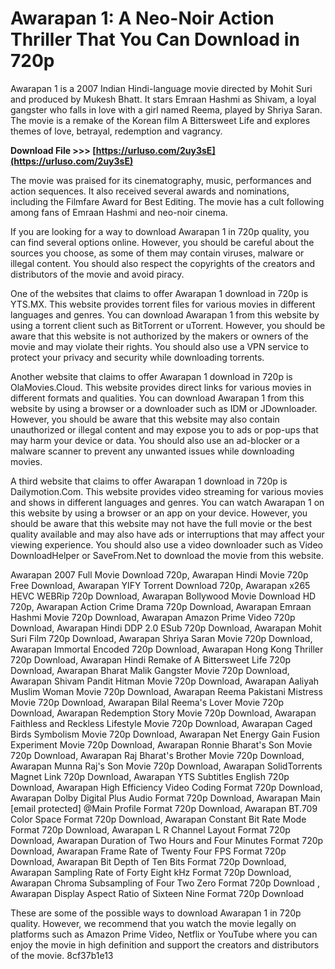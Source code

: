 # Awarapan 1: A Neo-Noir Action Thriller That You Can Download in 720p
 
Awarapan 1 is a 2007 Indian Hindi-language movie directed by Mohit Suri and produced by Mukesh Bhatt. It stars Emraan Hashmi as Shivam, a loyal gangster who falls in love with a girl named Reema, played by Shriya Saran. The movie is a remake of the Korean film A Bittersweet Life and explores themes of love, betrayal, redemption and vagrancy.
 
**Download File >>> [https://urluso.com/2uy3sE](https://urluso.com/2uy3sE)**


 
The movie was praised for its cinematography, music, performances and action sequences. It also received several awards and nominations, including the Filmfare Award for Best Editing. The movie has a cult following among fans of Emraan Hashmi and neo-noir cinema.
 
If you are looking for a way to download Awarapan 1 in 720p quality, you can find several options online. However, you should be careful about the sources you choose, as some of them may contain viruses, malware or illegal content. You should also respect the copyrights of the creators and distributors of the movie and avoid piracy.
 
One of the websites that claims to offer Awarapan 1 download in 720p is YTS.MX. This website provides torrent files for various movies in different languages and genres. You can download Awarapan 1 from this website by using a torrent client such as BitTorrent or uTorrent. However, you should be aware that this website is not authorized by the makers or owners of the movie and may violate their rights. You should also use a VPN service to protect your privacy and security while downloading torrents.
 
Another website that claims to offer Awarapan 1 download in 720p is OlaMovies.Cloud. This website provides direct links for various movies in different formats and qualities. You can download Awarapan 1 from this website by using a browser or a downloader such as IDM or JDownloader. However, you should be aware that this website may also contain unauthorized or illegal content and may expose you to ads or pop-ups that may harm your device or data. You should also use an ad-blocker or a malware scanner to prevent any unwanted issues while downloading movies.
 
A third website that claims to offer Awarapan 1 download in 720p is Dailymotion.Com. This website provides video streaming for various movies and shows in different languages and genres. You can watch Awarapan 1 on this website by using a browser or an app on your device. However, you should be aware that this website may not have the full movie or the best quality available and may also have ads or interruptions that may affect your viewing experience. You should also use a video downloader such as Video DownloadHelper or SaveFrom.Net to download the movie from this website.
 
Awarapan 2007 Full Movie Download 720p,  Awarapan Hindi Movie 720p Free Download,  Awarapan YIFY Torrent Download 720p,  Awarapan x265 HEVC WEBRip 720p Download,  Awarapan Bollywood Movie Download HD 720p,  Awarapan Action Crime Drama 720p Download,  Awarapan Emraan Hashmi Movie 720p Download,  Awarapan Amazon Prime Video 720p Download,  Awarapan Hindi DDP 2.0 ESub 720p Download,  Awarapan Mohit Suri Film 720p Download,  Awarapan Shriya Saran Movie 720p Download,  Awarapan Immortal Encoded 720p Download,  Awarapan Hong Kong Thriller 720p Download,  Awarapan Hindi Remake of A Bittersweet Life 720p Download,  Awarapan Bharat Malik Gangster Movie 720p Download,  Awarapan Shivam Pandit Hitman Movie 720p Download,  Awarapan Aaliyah Muslim Woman Movie 720p Download,  Awarapan Reema Pakistani Mistress Movie 720p Download,  Awarapan Bilal Reema's Lover Movie 720p Download,  Awarapan Redemption Story Movie 720p Download,  Awarapan Faithless and Reckless Lifestyle Movie 720p Download,  Awarapan Caged Birds Symbolism Movie 720p Download,  Awarapan Net Energy Gain Fusion Experiment Movie 720p Download,  Awarapan Ronnie Bharat's Son Movie 720p Download,  Awarapan Raj Bharat's Brother Movie 720p Download,  Awarapan Munna Raj's Son Movie 720p Download,  Awarapan SolidTorrents Magnet Link 720p Download,  Awarapan YTS Subtitles English 720p Download,  Awarapan High Efficiency Video Coding Format 720p Download,  Awarapan Dolby Digital Plus Audio Format 720p Download,  Awarapan Main [email protected] @Main Profile Format 720p Download,  Awarapan BT.709 Color Space Format 720p Download,  Awarapan Constant Bit Rate Mode Format 720p Download,  Awarapan L R Channel Layout Format 720p Download,  Awarapan Duration of Two Hours and Four Minutes Format 720p Download,  Awarapan Frame Rate of Twenty Four FPS Format 720p Download,  Awarapan Bit Depth of Ten Bits Format 720p Download,  Awarapan Sampling Rate of Forty Eight kHz Format 720p Download,  Awarapan Chroma Subsampling of Four Two Zero Format 720p Download ,  Awarapan Display Aspect Ratio of Sixteen Nine Format 720p Download
 
These are some of the possible ways to download Awarapan 1 in 720p quality. However, we recommend that you watch the movie legally on platforms such as Amazon Prime Video, Netflix or YouTube where you can enjoy the movie in high definition and support the creators and distributors of the movie.
 8cf37b1e13
 
